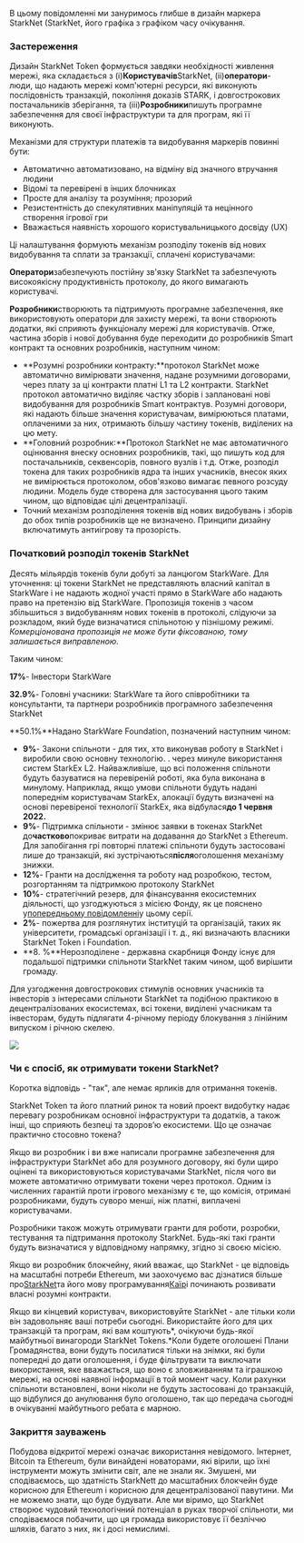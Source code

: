 В цьому повідомленні ми зануримось глибше в дизайн маркера StarkNet (StarkNet, його графіка з графіком часу очікування.

### Застереження

Дизайн StarkNet Token формується завдяки необхідності живлення мережі, яка складається з (i)**Користувачів**StarkNet, (ii)**оператори**- люди, що надають мережі комп'ютерні ресурси, які виконують послідовність транзакцій, покоління доказів STARK, і довгострокових постачальників зберігання, та (iii)**Розробники**пишуть програмне забезпечення для своєї інфраструктури та для програм, які її виконують.

Механізми для структури платежів та видобування маркерів повинні бути:

* Автоматично автоматизовано, на відміну від значного втручання людини
* Відомі та перевірені в інших блочниках
* Просте для аналізу та розуміння; прозорий
* Резистентність до спекулятивних маніпуляцій та нецінного створення ігрової гри
* Вважається наявність хорошого користувальницького досвіду (UX)

Ці налаштування формують механізм розподілу токенів від нових видобування та сплати за транзакції, сплачені користувачами:

**Оператори**забезпечують постійну зв'язку StarkNet та забезпечують високоякісну продуктивність протоколу, до якого вимагають користувачі.

**Розробники**створюють та підтримують програмне забезпечення, яке використовують оператори для захисту мережі, та вони створюють додатки, які сприяють функціоналу мережі для користувачів. Отже, частина зборів і нової добування буде переходити до розробників Smart контракт та основних розробників, наступним чином:

* **Розумні розробники контракту:**протокол StarkNet може автоматично вимірювати значення, надане розумними договорами, через плату за ці контракти платні L1 та L2 контракти. StarkNet протокол автоматично виділяє частку зборів і заплановані нові видобування для розробників Smart контрактув. Розумні договори, які надають більше значення користувачам, вимірюються платами, оплаченими за них, отримають більшу частину токенів, виділених на цю мету.
* **Головний розробник:**Протокол StarkNet не має автоматичного оцінювання внеску основних розробників, такі, що пишуть код для постачальників, секвенсорів, повного вузлів і т.д. Отже, розподіл токена для таких розробників ядра та інших учасників, внесок яких не вимірюється протоколом, обов'язково вимагає певного розсуду людини. Модель буде створена для застосування цього таким чином, що відповідає цілі децентралізації.
* Точний механізм розподілення токенів від нових видобувань і зборів до обох типів розробників ще не визначено. Принципи дизайну включатимуть антиігрову та прозорість.

### Початковий розподіл токенів StarkNet

Десять мільярдів токенів були добуті за ланцюгом StarkWare. Для уточнення: ці токени StarkNet не представляють власний капітал в StarkWare і не надають жодної участі прямо в StarkWare або надають право на претензію від StarkWare. Пропозиція токенів з часом збільшиться з видобуванням нових токенів в протоколі, слідуючи за розкладом, який буде визначатися спільнотою у пізнішому режимі.\
*Комерціонована пропозиція не може бути фіксованою, тому залишається виправленою.*

Таким чином:

**17%**- Інвестори StarkWare

**32.9%**- Головні учасники: StarkWare та його співробітники та консультанти, та партнери розробників програмного забезпечення StarkNet

**50.1%**Надано StarkWare Foundation, позначений наступним чином:

* **9%**- Закони спільноти - для тих, хто виконував роботу в StarkNet і виробили свою основну технологію. . через минуле використання систем StarkEx L2. Найважливіше, що всі положення спільноти будуть базуватися на перевіреній роботі, яка була виконана в минулому. Наприклад, якщо умови спільноти будуть надані попереднім користувачам StarkEx, алокації будуть визначені на основі перевіреної технології StarkEx, яка відбулася**до 1 червня 2022.**
* **9%**- Підтримка спільноти - змінює заявки в токенах StarkNet до**частково**покриває витрати на додавання до StarkNet з Ethereum. Для запобігання грі повторні платежі спільноти будуть застосовані лише до транзакцій, які зустрічаються**після**оголошення механізму знижки.
* **12%**- Гранти на дослідження та роботу над розробкою, тестом, розгортанням та підтримкою протоколу StarkNet
* **10%**- стратегічний резерв, для фінансування екосистемних діяльності, що узгоджуються з місією Фонду, як це пояснено у[попередньому повідомленні](https://medium.com/@starkware/part-2-a-decentralization-and-governance-proposal-for-starknet-23e335645778)у цьому серії.
* **2%**- пожертва для розглянутих інституцій та організацій, таких як університети, громадські організації і т. д., які визначають власники StarkNet Token і Foundation.
* **8. %**Нерозподілене - державна скарбниця Фонду існує для подальшої підтримки спільноти StarkNet таким чином, щоб вирішити громаду.

Для узгодження довгострокових стимулів основних учасників та інвесторів з інтересами спільноти StarkNet та подібною практикою в децентралізованих екосистемах, всі токени, виділені учасникам та інвесторам, будуть підлягати 4-річному періоду блокування з лінійним випуском і річною скелею.

![](/assets/1_qcosthgskfd-q6bn3yzghq-1.png)

### Чи є спосіб, як отримувати токени StarkNet?

Коротка відповідь - "так", але немає ярликів для отримання токенів.

StarkNet Token та його платний ринок та новий проект видобутку надає перевагу розробникам основної інфраструктури та додатків, а також інші, що сприяють безпеці та здоров’ю екосистеми. Що це означає практично стосовно токена?

Якщо ви розробник і ви вже написали програмне забезпечення для інфраструктури StarkNet або для розумного договору, які були щиро оцінені та використовуються користувачами StarkNet, після чого ви можете автоматично отримувати токени через протокол. Одним із численних гарантій проти ігрового механізму є те, що комісія, отримані розробниками, будуть суворо менші, ніж платні, виплачені користувачами.

Розробники також можуть отримувати гранти для роботи, розробки, тестування та підтримання протоколу StarkNet. Будь-які такі гранти будуть визначатися у відповідному напрямку, згідно зі своєю місією.

Якщо ви розробник блокчейну, який вважає, що StarkNet - це відповідь на масштабні потреби Ethereum, ми заохочуємо вас дізнатися більше про[StarkNet](https://starknet.io/)та його мову програмування[Каїр](https://www.cairo-lang.org/)і починають розвивати власні розумні контракти.

Якщо ви кінцевий користувач, використовуйте StarkNet - але тільки коли він задовольняє ваші потреби сьогодні. Використайте його для цих транзакцій та програм, які вам коштують*, очікуючи будь-якої майбутньої винагороди StarkNet Tokens.*Коли будете оголошені Плани Громадянства, вони будуть посилатися тільки на знімки, які були попередні до дати оголошення, і буде фільтрувати та виключати використання, яке вважається, що воно є зловживанням та іграшкою мережі, на основі наявної інформації в той момент часу. Коли рахунки спільноти встановлені, вони ніколи не будуть застосовані до транзакцій, що відбулися до анулювання було оголошено, так що передача сьогодні в очікуванні майбутнього ребата є марною.

### Закриття зауважень

Побудова відкритої мережі означає використання невідомого. Інтернет, Bitcoin та Ethereum, були винайдені новаторами, які вірили, що їхні інструменти можуть змінити світ, але не знали як. Змушені, ми сподіваємось, що здатність StarkNett до масштабних блокчейн буде корисною для Ethereum і корисною для децентралізованої павутини. Ми не можемо знати, що буде будувати. Але ми віримо, що StarkNet створює чудовий технологічний потенціал в руках творчої спільноти, ми сподіваємося побачити, що ця громада використовує її безліччю шляхів, багато з них, як і досі немислимі.